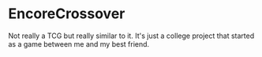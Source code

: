 # EncoreCrossover
Not really a TCG but really similar to it. It's just a college project that started as a game between me and my best friend.
